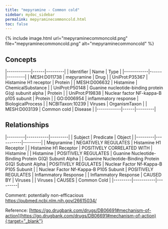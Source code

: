 ```yaml
---
title: "mepyramine - Common cold"
sidebar: mydoc_sidebar
permalink: mepyraminecommoncold.html
toc: false 
---
```


{% include image.html url="mepyraminecommoncold.png" file="mepyraminecommoncold.png" alt="mepyraminecommoncold" %}

## Concepts

|------------|------|---------|
| Identifier | Name | Type    |
|------------|------|---------|
| MESH:D011738 | mepyramine | Drug |
| UniProt:P35367 | Histamine H1 receptor | Protein |
| MESH:D006632 | Histamine | ChemicalSubstance |
| UniProt:P50148 | Guanine nucleotide-binding protein G(q) subunit alpha | Protein |
| UniProt:P19838 | Nuclear factor NF-kappa-B p105 subunit | Protein |
| GO:0006954 | inflammatory response | BiologicalProcess |
| NCBITaxon:10239 | Viruses | OrganismTaxon |
| MESH:D003139 | Common cold | Disease |
|------------|------|---------|

## Relationships

|---------|-----------|---------|
| Subject | Predicate | Object  |
|---------|-----------|---------|
| Mepyramine | NEGATIVELY REGULATES | Histamine H1 Receptor |
| Histamine H1 Receptor | POSITIVELY CORRELATED WITH | Histamine |
| Histamine | POSITIVELY REGULATES | Guanine Nucleotide-Binding Protein G(Q) Subunit Alpha |
| Guanine Nucleotide-Binding Protein G(Q) Subunit Alpha | POSITIVELY REGULATES | Nuclear Factor Nf-Kappa-B P105 Subunit |
| Nuclear Factor Nf-Kappa-B P105 Subunit | POSITIVELY REGULATES | Inflammatory Response |
| Inflammatory Response | CAUSED BY | Viruses |
| Viruses | CAUSES | Common Cold |
|---------|-----------|---------|

Comment: potentially non-efficacious https://pubmed.ncbi.nlm.nih.gov/26615034/

Reference: [https://go.drugbank.com/drugs/DB06691#mechanism-of-action](https://go.drugbank.com/drugs/DB06691#mechanism-of-action){:target="_blank"}